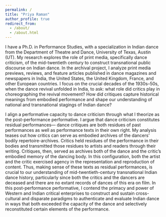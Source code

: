 ```yaml
---
permalink: /
title: "Priya Raman"
author_profile: true
redirect_from: 
  - /about/
  - /about.html
---
```


I have a Ph.D. in Performance Studies, with a specialization in Indian dance from the Department of Theatre and Dance, University of Texas, Austin (UT). My research explores the role of print media, specifically dance criticism, of the mid-twentieth century to construct transnational public discourse on Indian dance. In the archival project, I analyze print media previews, reviews, and feature articles published in dance magazines and newspapers in India, the United States, the United Kingdom, France, and other European countries. I focus on the crucial decades of the 1930s–50s, when the dance revival unfolded in India, to ask: what role did critics play in choreographing the revival movement? How did critiques capture historical meanings from embodied performance and shape our understanding of national and transnational stagings of Indian dance?  

I align a performative capacity to dance criticism through what I theorize as the post-performance performative. I argue that dance criticism constitutes residual performances— dance critiques are both residues of past performances as well as performance texts in their own right. My analysis teases out how critics can serve as embodied archives of the dancers’ bodily repertoire-archives. Critics held residues of the performance in their bodies and transmitted those residues to artists and readers through their writing. Critiques, then, served as archives both of the dance and the critic’s embodied memory of the dancing body. In this configuration, both the artist and the critic exercised agency in the representation and reproduction of content. Thus, making sense of these texts as residual performances, is crucial to our understanding of mid-twentieth-century transnational Indian dance history, particularly since both the critics and the dancers are deceased and there are no extant records of dances of this era on film. In this post-performance performative, I contend the primacy and power of Western and Indian critical enterprises to  construct and sustain cross-cultural and disparate paradigms to authenticate and evaluate Indian dance in ways that both exceeded the capacity of the dance and selectively reconstituted certain elements of the performance. 